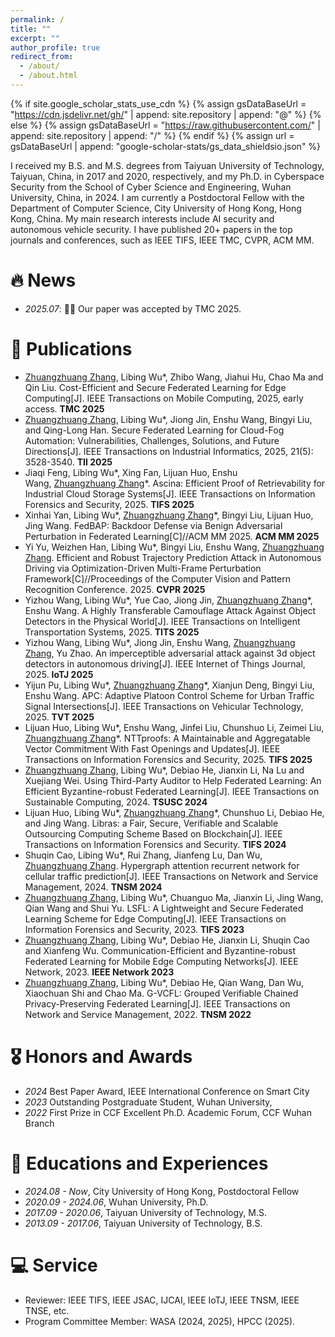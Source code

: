 ```yaml
---
permalink: /
title: ""
excerpt: ""
author_profile: true 
redirect_from: 
  - /about/
  - /about.html
---
```


{% if site.google_scholar_stats_use_cdn %}
{% assign gsDataBaseUrl = "https://cdn.jsdelivr.net/gh/" | append: site.repository | append: "@" %}
{% else %}
{% assign gsDataBaseUrl = "https://raw.githubusercontent.com/" | append: site.repository | append: "/" %}
{% endif %}
{% assign url = gsDataBaseUrl | append: "google-scholar-stats/gs_data_shieldsio.json" %}

<span class='anchor' id='about-me'></span>

I received my B.S. and M.S. degrees from Taiyuan University of Technology, Taiyuan, China, in 2017 and 2020, respectively, and my Ph.D. in Cyberspace Security from the School of Cyber Science and Engineering, Wuhan University, China, in 2024. I am currently a Postdoctoral Fellow with the Department of Computer Science, City University of Hong Kong, Hong Kong, China. My main research interests include AI security and autonomous vehicle security. I have published 20+ papers in the top journals and conferences, such as IEEE TIFS, IEEE TMC, CVPR, ACM MM. 




# 🔥 News
- *2025.07*: 🎉🎉 Our paper was accepted by TMC 2025.


# 📝 Publications 
- <u>Zhuangzhuang Zhang</u>, Libing Wu*, Zhibo Wang, Jiahui Hu, Chao Ma and Qin Liu. Cost-Efficient and Secure Federated Learning for Edge Computing[J]. IEEE Transactions on Mobile Computing, 2025, early access. **TMC 2025**
- <u>Zhuangzhuang Zhang</u>, Libing Wu*, Jiong Jin, Enshu Wang, Bingyi Liu, and Qing-Long Han. Secure Federated Learning for Cloud-Fog Automation: Vulnerabilities, Challenges, Solutions, and Future Directions[J]. IEEE Transactions on Industrial Informatics, 2025, 21(5): 3528-3540. **TII 2025**
- Jiaqi Feng, Libing Wu\*, Xing Fan, Lijuan Huo, Enshu Wang, <u>Zhuangzhuang Zhang</u>\*. Ascina: Efficient Proof of Retrievability for Industrial Cloud Storage Systems[J]. IEEE Transactions on Information Forensics and Security, 2025. **TIFS 2025**
- Xinhai Yan, Libing Wu\*, <u>Zhuangzhuang Zhang</u>\*, Bingyi Liu, Lijuan Huo, Jing Wang. FedBAP: Backdoor Defense via Benign Adversarial Perturbation in Federated Learning[C]//ACM MM 2025. **ACM MM 2025**
- Yi Yu, Weizhen Han, Libing Wu\*, Bingyi Liu, Enshu Wang, <u>Zhuangzhuang Zhang</u>. Efficient and Robust Trajectory Prediction Attack in Autonomous Driving via Optimization-Driven Multi-Frame Perturbation Framework[C]//Proceedings of the Computer Vision and Pattern Recognition Conference. 2025. **CVPR 2025**
- Yizhou Wang, Libing Wu\*, Yue Cao, Jiong Jin, <u>Zhuangzhuang Zhang</u>\*, Enshu Wang. A Highly Transferable Camouflage Attack Against Object Detectors in the Physical World[J]. IEEE Transactions on Intelligent Transportation Systems, 2025. **TITS 2025**
- Yizhou Wang, Libing Wu\*, Jiong Jin, Enshu Wang, <u>Zhuangzhuang Zhang</u>, Yu Zhao. An imperceptible adversarial attack against 3d object detectors in autonomous driving[J]. IEEE Internet of Things Journal, 2025. **IoTJ 2025**
- Yijun Pu, Libing Wu\*, <u>Zhuangzhuang Zhang</u>\*, Xianjun Deng, Bingyi Liu, Enshu Wang. APC: Adaptive Platoon Control Scheme for Urban Traffic Signal Intersections[J]. IEEE Transactions on Vehicular Technology, 2025. **TVT 2025**
- Lijuan Huo, Libing Wu\*, Enshu Wang, Jinfei Liu, Chunshuo Li, Zeimei Liu, <u>Zhuangzhuang Zhang</u>\*. NTTproofs: A Maintainable and Aggregatable Vector Commitment With Fast Openings and Updates[J]. IEEE Transactions on Information Forensics and Security, 2025. **TIFS 2025**
- <u>Zhuangzhuang Zhang</u>, Libing Wu*, Debiao He, Jianxin Li, Na Lu and Xuejiang Wei. Using Third-Party Auditor to Help Federated Learning: An Efficient Byzantine-robust Federated Learning[J]. IEEE Transactions on Sustainable Computing, 2024. **TSUSC 2024**
- Lijuan Huo, Libing Wu\*, <u>Zhuangzhuang Zhang</u>\*, Chunshuo Li, Debiao He, and Jing Wang. Libras: a Fair, Secure, Verifiable and Scalable Outsourcing Computing Scheme Based on Blockchain[J]. IEEE Transactions on Information Forensics and Security. **TIFS 2024**
- Shuqin Cao, Libing Wu\*, Rui Zhang, Jianfeng Lu, Dan Wu, <u>Zhuangzhuang Zhang</u>. Hypergraph attention recurrent network for cellular traffic prediction[J]. IEEE Transactions on Network and Service Management, 2024. **TNSM 2024**
- <u>Zhuangzhuang Zhang</u>, Libing Wu*, Chuanguo Ma, Jianxin Li, Jing Wang, Qian Wang and Shui Yu. LSFL: A Lightweight and Secure Federated Learning Scheme for Edge Computing[J]. IEEE Transactions on Information Forensics and Security, 2023. **TIFS 2023**
- <u>Zhuangzhuang Zhang</u>, Libing Wu*, Debiao He, Jianxin Li, Shuqin Cao and Xianfeng Wu. Communication-Efficient and Byzantine-robust Federated Learning for Mobile Edge Computing Networks[J]. IEEE Network, 2023. **IEEE Network 2023**
- <u>Zhuangzhuang Zhang</u>, Libing Wu*, Debiao He, Qian Wang, Dan Wu, Xiaochuan Shi and Chao Ma. G-VCFL: Grouped Verifiable Chained Privacy-Preserving Federated Learning[J]. IEEE Transactions on Network and Service Management, 2022. **TNSM 2022**



# 🎖 Honors and Awards
- *2024* Best Paper Award, IEEE International Conference on Smart City
- *2023* Outstanding Postgraduate Student, Wuhan University,
- *2022* First Prize in CCF Excellent Ph.D. Academic Forum, CCF Wuhan Branch 
 

# 📖 Educations and Experiences
- *2024.08 - Now*, City University of Hong Kong, Postdoctoral Fellow
- *2020.09 - 2024.06*, Wuhan University, Ph.D. 
- *2017.09 - 2020.06*, Taiyuan University of Technology, M.S.
- *2013.09 - 2017.06*, Taiyuan University of Technology, B.S.

# 💻 Service
- Reviewer: IEEE TIFS, IEEE JSAC, IJCAI, IEEE IoTJ, IEEE TNSM, IEEE TNSE, etc.
- Program Committee Member: WASA (2024, 2025), HPCC (2025).
